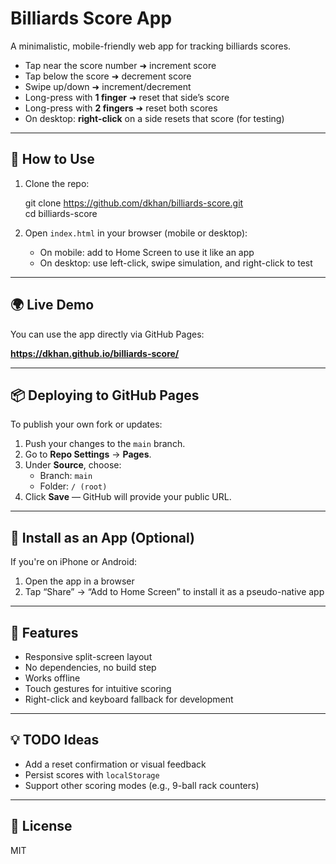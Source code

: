 # Billiards Score App

A minimalistic, mobile-friendly web app for tracking billiards scores.

- Tap near the score number ➜ increment score  
- Tap below the score ➜ decrement score  
- Swipe up/down ➜ increment/decrement  
- Long-press with **1 finger** ➜ reset that side’s score  
- Long-press with **2 fingers** ➜ reset both scores  
- On desktop: **right-click** on a side resets that score (for testing)

---

## 🚀 How to Use

1. Clone the repo:

   git clone https://github.com/dkhan/billiards-score.git  
   cd billiards-score

2. Open `index.html` in your browser (mobile or desktop):

   - On mobile: add to Home Screen to use it like an app  
   - On desktop: use left-click, swipe simulation, and right-click to test

---

## 🌍 Live Demo

You can use the app directly via GitHub Pages:

**https://dkhan.github.io/billiards-score/**

---

## 📦 Deploying to GitHub Pages

To publish your own fork or updates:

1. Push your changes to the `main` branch.
2. Go to **Repo Settings** → **Pages**.
3. Under **Source**, choose:
   - Branch: `main`
   - Folder: `/ (root)`
4. Click **Save** — GitHub will provide your public URL.

---

## 📱 Install as an App (Optional)

If you're on iPhone or Android:  
1. Open the app in a browser  
2. Tap “Share” → “Add to Home Screen” to install it as a pseudo-native app

---

## 🧪 Features

- Responsive split-screen layout  
- No dependencies, no build step  
- Works offline  
- Touch gestures for intuitive scoring  
- Right-click and keyboard fallback for development

---

## 💡 TODO Ideas

- Add a reset confirmation or visual feedback  
- Persist scores with `localStorage`  
- Support other scoring modes (e.g., 9-ball rack counters)

---

## 🪪 License

MIT
